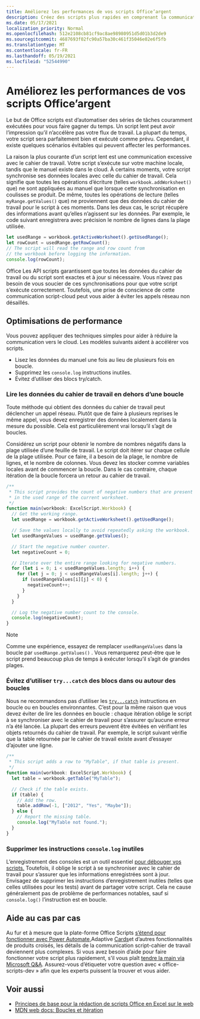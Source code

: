 ```yaml
---
title: Améliorez les performances de vos scripts Office’argent
description: Créez des scripts plus rapides en comprenant la communication entre Excel manuel et votre script.
ms.date: 05/17/2021
localization_priority: Normal
ms.openlocfilehash: 512e2108cb81cf9ac8ae98980951d5d01b3d2de9
ms.sourcegitcommit: 4687693f02fc90a57ba30c461f35046e02e6f5fb
ms.translationtype: MT
ms.contentlocale: fr-FR
ms.lasthandoff: 05/19/2021
ms.locfileid: "52544990"
---
```

# <a name="improve-the-performance-of-your-office-scripts"></a>Améliorez les performances de vos scripts Office’argent

Le but de Office scripts est d’automatiser des séries de tâches couramment exécutées pour vous faire gagner du temps. Un script lent peut avoir l’impression qu’il n’accélère pas votre flux de travail. La plupart du temps, votre script sera parfaitement bien et exécuté comme prévu. Cependant, il existe quelques scénarios évitables qui peuvent affecter les performances.

La raison la plus courante d’un script lent est une communication excessive avec le cahier de travail. Votre script s’exécute sur votre machine locale, tandis que le manuel existe dans le cloud. À certains moments, votre script synchronise ses données locales avec celle du cahier de travail. Cela signifie que toutes les opérations d’écriture (telles `workbook.addWorksheet()` que) ne sont appliquées au manuel que lorsque cette synchronisation en coulisses se produit. De même, toutes les opérations de lecture (telles `myRange.getValues()` que) ne proviennent que des données du cahier de travail pour le script à ces moments. Dans les deux cas, le script récupère des informations avant qu’elles n’agissent sur les données. Par exemple, le code suivant enregistrera avec précision le nombre de lignes dans la plage utilisée.

```TypeScript
let usedRange = workbook.getActiveWorksheet().getUsedRange();
let rowCount = usedRange.getRowCount();
// The script will read the range and row count from
// the workbook before logging the information.
console.log(rowCount);
```

Office Les API scripts garantissent que toutes les données du cahier de travail ou du script sont exactes et à jour si nécessaire. Vous n’avez pas besoin de vous soucier de ces synchronisations pour que votre script s’exécute correctement. Toutefois, une prise de conscience de cette communication script-cloud peut vous aider à éviter les appels réseau non désaillés.

## <a name="performance-optimizations"></a>Optimisations de performance

Vous pouvez appliquer des techniques simples pour aider à réduire la communication vers le cloud. Les modèles suivants aident à accélérer vos scripts.

- Lisez les données du manuel une fois au lieu de plusieurs fois en boucle.
- Supprimez les `console.log` instructions inutiles.
- Évitez d’utiliser des blocs try/catch.

### <a name="read-workbook-data-outside-of-a-loop"></a>Lire les données du cahier de travail en dehors d’une boucle

Toute méthode qui obtient des données du cahier de travail peut déclencher un appel réseau. Plutôt que de faire à plusieurs reprises le même appel, vous devez enregistrer des données localement dans la mesure du possible. Cela est particulièrement vrai lorsqu’il s’agit de boucles.

Considérez un script pour obtenir le nombre de nombres négatifs dans la plage utilisée d’une feuille de travail. Le script doit itérer sur chaque cellule de la plage utilisée. Pour ce faire, il a besoin de la plage, le nombre de lignes, et le nombre de colonnes. Vous devez les stocker comme variables locales avant de commencer la boucle. Dans le cas contraire, chaque itération de la boucle forcera un retour au cahier de travail.

```TypeScript
/**
 * This script provides the count of negative numbers that are present
 * in the used range of the current worksheet.
 */
function main(workbook: ExcelScript.Workbook) {
  // Get the working range.
  let usedRange = workbook.getActiveWorksheet().getUsedRange();

  // Save the values locally to avoid repeatedly asking the workbook.
  let usedRangeValues = usedRange.getValues();

  // Start the negative number counter.
  let negativeCount = 0;

  // Iterate over the entire range looking for negative numbers.
  for (let i = 0; i < usedRangeValues.length; i++) {
    for (let j = 0; j < usedRangeValues[i].length; j++) {
      if (usedRangeValues[i][j] < 0) {
        negativeCount++;
      }
    }
  }

  // Log the negative number count to the console.
  console.log(negativeCount);
}
```

> [!NOTE]
> Comme une expérience, essayez de remplacer `usedRangeValues` dans la boucle par `usedRange.getValues()` . Vous remarquerez peut-être que le script prend beaucoup plus de temps à exécuter lorsqu’il s’agit de grandes plages.

### <a name="avoid-using-trycatch-blocks-in-or-surrounding-loops"></a>Évitez d’utiliser `try...catch` des blocs dans ou autour des boucles

Nous ne recommandons pas d’utiliser les [`try...catch`](https://developer.mozilla.org/docs/Web/JavaScript/Reference/Statements/try...catch) instructions en boucle ou en boucles environnantes. C’est pour la même raison que vous devez éviter de lire les données en boucle : chaque itération oblige le script à se synchroniser avec le cahier de travail pour s’assurer qu’aucune erreur n’a été lancée. La plupart des erreurs peuvent être évitées en vérifiant les objets retournés du cahier de travail. Par exemple, le script suivant vérifie que la table retournée par le cahier de travail existe avant d’essayer d’ajouter une ligne.

```TypeScript
/**
 * This script adds a row to "MyTable", if that table is present.
 */
function main(workbook: ExcelScript.Workbook) {
  let table = workbook.getTable("MyTable");

  // Check if the table exists.
  if (table) {
    // Add the row.
    table.addRow(-1, ["2012", "Yes", "Maybe"]);
  } else {
    // Report the missing table.
    console.log("MyTable not found.");
  }
}
```

### <a name="remove-unnecessary-consolelog-statements"></a>Supprimer les instructions `console.log` inutiles

L’enregistrement des consoles est un outil essentiel [pour débouger vos scripts.](../testing/troubleshooting.md) Toutefois, il oblige le script à se synchroniser avec le cahier de travail pour s’assurer que les informations enregistrées sont à jour. Envisagez de supprimer les instructions d’enregistrement inutiles (telles que celles utilisées pour les tests) avant de partager votre script. Cela ne cause généralement pas de problème de performances notables, sauf si `console.log()` l’instruction est en boucle.

## <a name="case-by-case-help"></a>Aide au cas par cas

Au fur et à mesure que la plate-forme Office Scripts [s’étend pour fonctionner avec Power Automate,](https://flow.microsoft.com/)Adaptive [Cards](/adaptive-cards)et d’autres fonctionnalités de produits croisés, les détails de la communication script-cahier de travail deviennent plus complexes. Si vous avez besoin d’aide pour faire fonctionner votre script plus rapidement, s’il vous plaît [tendre la main via Microsoft Q&A](/answers/topics/office-scripts-dev.html). Assurez-vous d’étiqueter votre question avec « office-scripts-dev » afin que les experts puissent la trouver et vous aider.

## <a name="see-also"></a>Voir aussi

- [Principes de base pour la rédaction de scripts Office en Excel sur le web](scripting-fundamentals.md)
- [MDN web docs: Boucles et itération](https://developer.mozilla.org/docs/Web/JavaScript/Guide/Loops_and_iteration)
